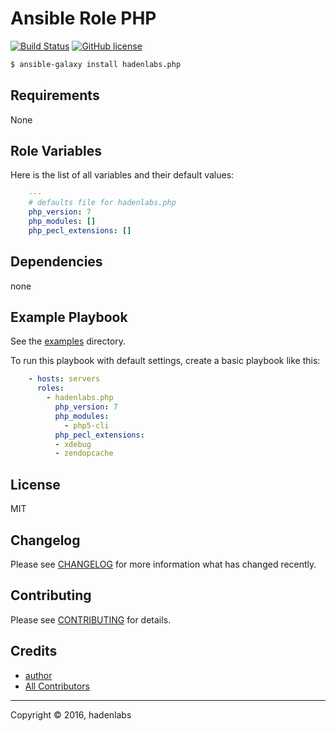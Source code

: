 # Ansible Role PHP

[![Build Status](https://travis-ci.org/hadenlabs/anisble-role-php.svg)](https://travis-ci.org/hadenlabs/anisble-role-php)
[![GitHub license](https://img.shields.io/github/license/mashape/apistatus.svg?style=flat-square)](LICENSE)


```bash
$ ansible-galaxy install hadenlabs.php

```
Requirements
------------

None



## Role Variables

Here is the list of all variables and their default values:

```yaml
    ---
    # defaults file for hadenlabs.php
    php_version: 7
    php_modules: []
    php_pecl_extensions: []
```

## Dependencies

none

## Example Playbook

See the [examples](./examples/) directory.

To run this playbook with default settings, create a basic playbook like this:

```yaml
    - hosts: servers
      roles:
        - hadenlabs.php
          php_version: 7
          php_modules:
            - php5-cli
          php_pecl_extensions:
          - xdebug
          - zendopcache
```

## License

MIT

## Changelog

Please see [CHANGELOG](CHANGELOG.md) for more information what has changed recently.

## Contributing

Please see [CONTRIBUTING](CONTRIBUTING.md) for details.

## Credits

- [author][link-author]
- [All Contributors][link-contributors]


---
Copyright © 2016, hadenlabs

[link-author]: https://github.com/luismayta
[link-contributors]: contributors
